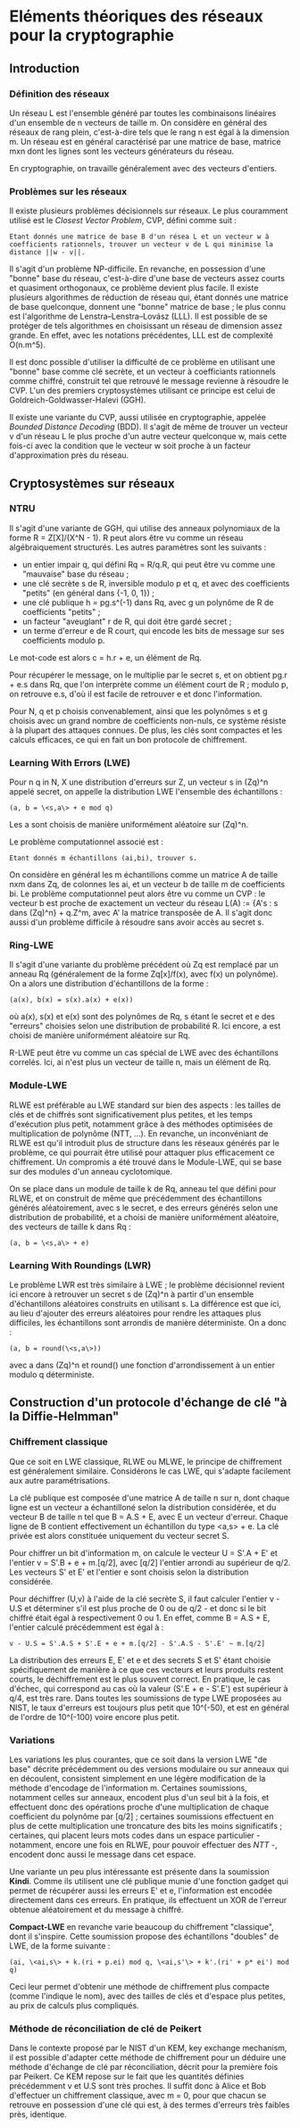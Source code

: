# Eléments théoriques des réseaux pour la cryptographie

## Introduction
### Définition des réseaux

Un réseau L est l'ensemble généré par toutes les combinaisons linéaires d'un ensemble de n vecteurs de taille m. On considère en général des réseaux de rang
plein, c'est-à-dire tels que le rang n est égal à la dimension m. Un réseau est en général caractérisé par une matrice de base, matrice mxn dont les lignes sont les
vecteurs générateurs du réseau. 

En cryptographie, on travaille généralement avec des vecteurs d'entiers.

### Problèmes sur les réseaux

Il existe plusieurs problèmes décisionnels sur réseaux. Le plus couramment utilisé est le *Closest Vector Problem*, CVP, défini comme suit :

	Etant donnés une matrice de base B d'un résea L et un vecteur w à coefficients rationnels, trouver un vecteur v de L qui minimise la distance ||w - v||.

Il s'agit d'un problème NP-difficile. En revanche, en possession d'une "bonne" base du réseau, c'est-à-dire d'une base de vecteurs assez courts et
quasiment orthogonaux, ce problème devient plus facile. Il existe plusieurs algorithmes de réduction de réseau qui, étant donnés une matrice de base
quelconque, donnent une "bonne" matrice de base ; le plus connu est l'algorithme de Lenstra–Lenstra–Lovász (LLL). Il est possible de se protéger de tels
algorithmes en choisissant un réseau de dimension assez grande. En effet, avec les notations précédentes, LLL est de complexité O(n.m^5).

Il est donc possible d'utiliser la difficulté de ce problème en utilisant une "bonne" base comme clé secrète, et un vecteur à coefficiants rationnels
comme chiffré, construit tel que retrouvé le message revienne à résoudre le CVP. L'un des premiers cryptosystèmes utilisant ce principe est celui de
Goldreich-Goldwasser-Halevi (GGH).

Il existe une variante du CVP, aussi utilisée en cryptographie, appelée *Bounded Distance Decoding* (BDD). Il s'agit de même de trouver un vecteur v d'un
réseau L le plus proche d'un autre vecteur quelconque w, mais cette fois-ci avec la condition que le vecteur w soit proche à un facteur d'approximation
près du réseau.


## Cryptosystèmes sur réseaux
### NTRU

Il s'agit d'une variante de GGH, qui utilise des anneaux polynomiaux de la forme R = Z[X]/(X^N - 1). R peut alors être vu comme un réseau algébraiquement
structurés. Les autres paramètres sont les suivants :

* un entier impair q, qui défini Rq = R/q.R, qui peut être vu comme une "mauvaise" base du réseau ;
* une clé secrète s de R, inversible modulo p et q, et avec des coefficients "petits" (en général dans {-1, 0, 1}) ;
* une clé publique h = pg.s^(-1) dans Rq, avec g un polynôme de R de coefficients "petits" ;
* un facteur "aveuglant" r de R, qui doit être gardé secret ;
* un terme d'erreur e de R court, qui encode les bits de message sur ses coefficients modulo p.

Le mot-code est alors c = h.r + e, un élément de Rq. 

Pour récupérer le message, on le multiplie par le secret s, et on obtient pg.r + e.s dans Rq, que l'on interprète comme un élément court de R ; modulo p,
on retrouve e.s, d'où il est facile de retrouver e et donc l'information.

Pour N, q et p choisis convenablement, ainsi que les polynômes s et g choisis avec un grand nombre de coefficients non-nuls, ce système résiste à la
plupart des attaques connues. De plus, les clés sont compactes et les calculs efficaces, ce qui en fait un bon protocole de chiffrement.


### Learning With Errors (LWE)


Pour n q in N, X une distribution d'erreurs sur Z, un vecteur s in (Zq)^n appelé secret, on appelle la distribution LWE l'ensemble des échantillons :

	(a, b = \<s,a\> + e mod q)

Les a sont choisis de manière uniformément aléatoire sur (Zq)^n.

Le problème computationnel associé est :

	Etant donnés m échantillons (ai,bi), trouver s.

On considère en général les m échantillons comme un matrice A de taille nxm dans Zq, de colonnes les ai, et un vecteur b de taille m de coefficients bi. Le
problème computationnel peut alors être vu comme un CVP : le vecteur b est proche de exactement un vecteur du réseau L(A) := {A's : s dans (Zq)^n} + q.Z^m,
avec A' la matrice transposée de A. Il s'agit donc aussi d'un problème difficile à résoudre sans avoir accès au secret s.


### Ring-LWE


Il s'agit d'une variante du problème précédent où Zq est remplacé par un anneau Rq (généralement de la forme Zq[x]/f(x), avec f(x) un polynôme). On a alors
une distribution d'échantillons de la forme :

	(a(x), b(x) = s(x).a(x) + e(x))

où a(x), s(x) et e(x) sont des polynômes de Rq, s étant le secret et e des "erreurs" choisies selon une distribution de probabilité R. Ici encore, a est
choisi de manière uniformément aléatoire sur Rq.

R-LWE peut être vu comme un cas spécial de LWE avec des échantillons correlés. Ici, ai n'est plus un vecteur de taille n, mais un élément de Rq.


### Module-LWE


RLWE est préférable au LWE standard sur bien des aspects : les tailles de clés et de chiffrés sont significativement plus petites, et les temps d'exécution
plus petit, notamment grâce à des méthodes optimisées de multiplication de polynôme (NTT, ...). En revanche, un inconvéniant de RLWE est qu'il introduit
plus de structure dans les réseaux générés par le problème, ce qui pourrait être utilisé pour attaquer plus efficacement ce chiffrement. Un compromis a été
trouvé dans le Module-LWE, qui se base sur des modules d'un anneau cyclotomique. 

On se place dans un module de taille k de Rq, anneau tel que défini pour RLWE, et on construit de même que précédemment des échantillons générés
aléatoirement, avec s le secret, e des erreurs générés selon une distribution de probabilité, et a choisi de manière uniformément aléatoire, des vecteurs de taille k dans Rq :

	(a, b = \<s,a\> + e)


### Learning With Roundings (LWR)


Le problème LWR est très similaire à LWE ; le problème décisionnel revient ici encore à retrouver un secret s de (Zq)^n à partir d'un ensemble d'échantillons
aléatoires construits en utilisant s. La différence est que ici, au lieu d'ajouter des erreurs aléatoires pour rendre les attaques plus difficiles, les
échantillons sont arrondis de manière déterministe. On a donc :

	(a, b = round(\<s,a\>))

avec a dans (Zq)^n et round() une fonction d'arrondissement à un entier modulo q déterministe. 

## Construction d'un protocole d'échange de clé "à la Diffie-Helmman"
### Chiffrement classique

Que ce soit en LWE classique, RLWE ou MLWE, le principe de chiffrement est généralement similaire. Considérons le cas LWE, qui s'adapte facilement aux autre paramétrisations.

La clé publique est composée d'une matrice A de taille n sur n, dont chaque ligne est un vecteur a échantilloné selon la distribution considérée, et du vecteur B de taille n tel que B = A.S + E, avec E un vecteur d'erreur. Chaque ligne de B contient effectivement un échantillon du type \<a,s\> + e. La clé privée est alors constituée uniquement du vecteur secret S.

Pour chiffrer un bit d'information m, on calcule le vecteur U = S'.A + E' et l'entier v = S'.B + e + m.[q/2], avec [q/2] l'entier arrondi au supérieur de q/2. Les vecteurs S' et E' et l'entier e sont choisis selon la distribution considérée.

Pour déchiffrer (U,v) à l'aide de la clé secrète S, il faut calculer l'entier v -U.S et déterminer s'il est plus proche de 0 ou de q/2 - et donc si le bit chiffré était égal à respectivement 0 ou 1. En effet, comme B = A.S + E, l'entier calculé précédemment est égal à :

	v - U.S = S'.A.S + S'.E + e + m.[q/2] - S'.A.S - S'.E' ~ m.[q/2]


La distribution des erreurs E, E' et e et des secrets S et S' étant choisie spécifiquement de manière à ce que ces vecteurs et leurs produits restent courts, le déchiffrement est le plus souvent correct. En pratique, le cas d'échec, qui correspond au cas où la valeur (S'.E + e - S'.E') est supérieur à q/4, est très rare. Dans toutes les soumissions de type LWE proposées au NIST, le taux d'erreurs est toujours plus petit que 10^(-50), et est en général de l'ordre de 10^(-100) voire encore plus petit.


### Variations

Les variations les plus courantes, que ce soit dans la version LWE "de base" décrite précédemment ou des versions modulaire ou sur anneaux qui en découlent, consistent simplement en une légère modification de la méthode d'encodage de l'information m. Certaines soumissions, notamment celles sur anneaux, encodent plus d'un seul bit à la fois, et effectuent donc des opérations proche d'une multiplication de chaque coefficient du polynôme par [q/2] ; certaines soumissions effectuent en plus de cette multiplication une troncature des bits les moins significatifs ; certaines, qui placent leurs mots codes dans un espace particulier - notamment, encore une fois en RLWE, pour pouvoir effectuer des *NTT* -, encodent donc aussi le message dans cet espace.

Une variante un peu plus intéressante est présente dans la soumission **Kindi**. Comme ils utilisent une clé publique munie d'une fonction gadget qui permet de récupérer aussi les erreurs E' et e, l'information est encodée directement dans ces erreurs. En pratique, ils effectuent un XOR de l'erreur obtenue aléatoirement et du message à chiffré. 


**Compact-LWE** en revanche varie beaucoup du chiffrement "classique", dont il s'inspire. Cette soumission propose des échantillons "doubles" de LWE, de la forme suivante :

	(ai, \<ai,s\> + k.(ri + p.ei) mod q, \<ai,s'\> + k'.(ri' + p* ei') mod q)

Ceci leur permet d'obtenir une méthode de chiffrement plus compacte (comme l'indique le nom), avec des tailles de clés et d'espace plus petites, au prix de calculs plus compliqués.

### Méthode de réconciliation de clé de Peikert

Dans le contexte proposé par le NIST d'un KEM, key exchange mechanism, il est possible d'adapter cette méthode de chiffrement pour un déduire une méthode d'échange de clé par réconciliation, décrit pour la première fois par Peikert. Ce KEM repose sur le fait que les quantités définies précédemment v et U.S sont très proches. Il suffit donc à Alice et Bob d'effectuer un chiffrement classique, avec m = 0, pour que chacun se retrouve en possession d'une clé qui est, à des termes d'erreurs très faibles près, identique.

